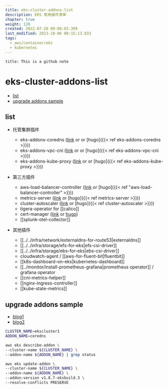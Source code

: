 ```yaml
---
title: eks-cluster-addons-list
description: EKS 常用插件清单
chapter: true
weight: 120
created: 2022-07-20 09:00:03.399
last_modified: 2023-10-06 08:15:13.033
tags:
  - aws/container/eks
  - kubernetes
---
```


```ad-attention
title: This is a github note

```

# eks-cluster-addons-list

- [list](#list)
- [upgrade addons sample](#upgrade-addons-sample)

## list

- 托管集群插件
	- eks-addons-coredns ([link](eks-addons-coredns.md) or or [hugo]({{< ref eks-addons-coredns >}}))
	- eks-addons-vpc-cni ([link](eks-addons-vpc-cni.md) or or [hugo]({{< ref eks-addons-vpc-cni >}}))
	- eks-addons-kube-proxy ([link](eks-addons-kube-proxy.md) or or [hugo]({{< ref eks-addons-kube-proxy >}}))

- 第三方插件
	- aws-load-balancer-controller ([link](../../infra/network/aws-load-balancer-controller.md) or [hugo]({{< ref "aws-load-balancer-controller" >}}))
	- metrics-server ([link](../monitor/metrics-server.md) or [hugo]({{< ref metrics-server >}}))
	- cluster-autoscaler ([link](../monitor/cluster-autoscaler.md) or [hugo]({{< ref cluster-autoscaler >}}))
	- tigera-operator for [[calico]]  
	- cert-manager ([link](cert-manager.md) or [hugo](cert-manager.md))
	- [[splunk-otel-collector]] 

- 其他插件
	- [[../../infra/network/externaldns-for-route53|externaldns]] 
	- [[../../infra/storage/efs-for-eks|efs-csi-driver]] 
	- [[../../infra/storage/ebs-for-eks|ebs-csi-driver]] 
	- cloudwatch-agent / [[aws-for-fluent-bit|fluentbit]] 
	- [[k8s-dashboard-on-eks|kubernetes-dashboard]] 
	- [[../monitor/install-prometheus-grafana|prometheus operator]] / grafana operator
	- [[cni-metrics-helper]] 
	- [[nginx-ingress-controller]] 
	- [[kube-state-metrics]] 

## upgrade addons sample
- [blog1](https://aws.amazon.com/blogs/containers/amazon-eks-add-ons-preserve-customer-edits/)
- [blog2](https://aws.amazon.com/cn/blogs/containers/amazon-eks-add-ons-advanced-configuration/)
```sh
CLUSTER_NAME=ekscluster1
ADDON_NAME=coredns

aws eks describe-addon \
--cluster-name ${CLUSTER_NAME} \
--addon-name ${ADDON_NAME} | grep status

aws eks update-addon \
--cluster-name ${CLUSTER_NAME} \
--addon-name ${ADDON_NAME} \
--addon-version v1.8.7-eksbuild.3 \
--resolve-conflicts PRESERVE

```


